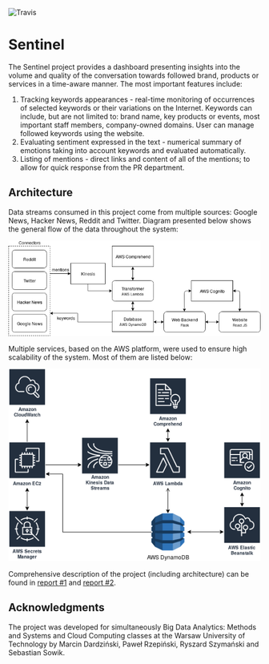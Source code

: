 ![Travis](https://travis-ci.com/szymanskir/Sentinel.svg?token=vMgapB9HzV6RFvox4Fiq&branch=master)

# Sentinel

The Sentinel project provides a dashboard presenting insights into the volume and quality of the conversation towards followed brand, products or services in a time-aware manner. The most important features include:

1. Tracking keywords appearances - real-time monitoring of occurrences of selected keywords or their variations on the Internet. Keywords can include, but are not limited to: brand name, key products or events, most important staff members, company-owned domains. User can manage followed keywords using the website.
2. Evaluating sentiment expressed in the text - numerical summary of emotions taking into account keywords and evaluated automatically.
3. Listing of mentions - direct links and content of all of the mentions; to allow for quick response from the PR department.

## Architecture

Data streams consumed in this project come from multiple sources: Google News, Hacker News, Reddit and Twitter. Diagram presented below shows the general flow of the data throughout the system:

![Data flow](./docs/cloud_tech_data.png)

Multiple services, based on the AWS platform, were used to ensure high scalability of the system. Most of them are listed below:

![Services used](./docs/cloud_tech_services.png)

Comprehensive description of the project (including architecture) can be found in [report #1](docs/sentinel-cloud_computing.pdf) and [report #2](docs/sentinel-big_data.pdf).

## Acknowledgments

The project was developed for simultaneously Big Data Analytics: Methods and Systems and Cloud Computing classes at the Warsaw University of Technology by Marcin Dardziński, Paweł Rzepiński, Ryszard Szymański and Sebastian Sowik.
